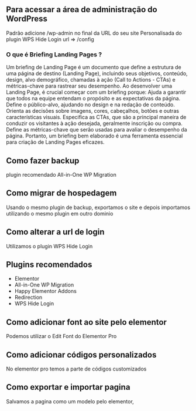 ## Para acessar a área de administração do WordPress

Padrão adicione /wp-admin no final da URL do seu site
Personalisada do plugin WPS Hide Login url =>  /config 

### O que é Briefing Landing Pages ?
Um briefing de Landing Page é um documento que define a estrutura de uma página de destino (Landing Page), incluindo seus objetivos, conteúdo, design, alvo demográfico, chamadas à ação (Call to Actions - CTAs) e métricas-chave para rastrear seu desempenho.
Ao desenvolver uma Landing Page, é crucial começar com um briefing porque:
Ajuda a garantir que todos na equipe entendam o propósito e as expectativas da página.
Define o público-alvo, ajudando no design e na redação de conteúdo.
Orienta as decisões sobre imagens, cores, cabeçalhos, botões e outras características visuais.
Especifica as CTAs, que são a principal maneira de conduzir os visitantes à ação desejada, geralmente inscrição ou compra.
Define as métricas-chave que serão usadas para avaliar o desempenho da página.
Portanto, um briefing bem elaborado é uma ferramenta essencial para criação de Landing Pages eficazes.

## Como fazer backup 
plugin recomendado All-in-One WP Migration

##  Como migrar de hospedagem
Usando o mesmo plugin de backup, exportamos o site e depois importamos utilizando o mesmo plugin em outro dominio

## Como alterar a url de login
Utilizamos o plugin WPS Hide Login 

## Plugins recomendados 

* Elementor 
* All-in-One WP Migration 
* Happy Elementor Addons 
* Redirection 
* WPS Hide Login 

## Como adicionar font ao site pelo elementor 
Podemos utilizar o Edit Font do Elementor Pro

## Como adicionar códigos personalizados 
No elementor pro temos a parte de códigos customizados

## Como exportar e importar pagina
Salvamos a pagina como um modelo pelo elementor, 